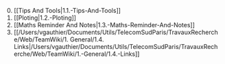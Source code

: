 0. [[Tips And Tools|1.1.-Tips-And-Tools]]
0. [[Ploting|1.2.-Ploting]]
0. [[Maths Reminder And Notes|1.3.-Maths-Reminder-And-Notes]]
0. [[/Users/vgauthier/Documents/Utils/TelecomSudParis/TravauxRecherche/Web/TeamWiki/1. General/1.4. Links|/Users/vgauthier/Documents/Utils/TelecomSudParis/TravauxRecherche/Web/TeamWiki/1.-General/1.4.-Links]]
